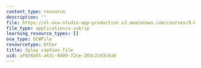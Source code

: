 ```yaml
---
content_type: resource
description: ''
file: https://ol-ocw-studio-app-production.s3.amazonaws.com/courses/8-01sc-classical-mechanics-fall-2016/af656b65a63c940972ce283c2c03c6a0_9NS0JcjNdp4.srt
file_type: application/x-subrip
learning_resource_types: []
ocw_type: OCWFile
resourcetype: Other
title: 3play caption file
uid: af656b65-a63c-9409-72ce-283c2c03c6a0
---
```

